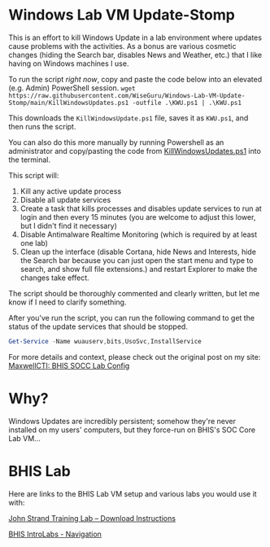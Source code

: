 # Windows Lab VM Update-Stomp
This is an effort to kill Windows Update in a lab environment where updates cause problems with the activities.
As a bonus are various cosmetic changes (hiding the Search bar, disables News and Weather, etc.) that I like having on Windows machines I use.

To run the script *right now*, copy and paste the code below into an elevated (e.g. Admin) PowerShell session.
`wget https://raw.githubusercontent.com/WiseGuru/Windows-Lab-VM-Update-Stomp/main/KillWindowsUpdates.ps1 -outfile .\KWU.ps1 | .\KWU.ps1`

This downloads the `KillWindowsUpdate.ps1` file, saves it as `KWU.ps1`, and then runs the script.

You can also do this more manually by running Powershell as an administrator and copy/pasting the code from [KillWindowsUpdates.ps1](https://github.com/WiseGuru/Windows-Lab-VM-Update-Stomp/blob/main/KillWindowsUpdates.ps1) into the terminal.

This script will:
1. Kill any active update process
2. Disable all update services
3. Create a task that kills processes and disables update services to run at login and then every 15 minutes (you are welcome to adjust this lower, but I didn't find it necessary)
4. Disable Antimalware Realtime Monitoring (which is required by at least one lab)
5. Clean up the interface (disable Cortana, hide News and Interests, hide the Search bar because you can just open the start menu and type to search, and show full file extensions.) and restart Explorer to make the changes take effect.

The script should be thoroughly commented and clearly written, but let me know if I need to clarify something.

After you've run the script, you can run the following command to get the status of the update services that should be stopped.

```Powershell
Get-Service -Name wuauserv,bits,UsoSvc,InstallService
```

For more details and context, please check out the original post on my site: [MaxwellCTI: BHIS SOCC Lab Config](https://maxwellcti.com/bhis-antisyphon-and-webinars/black-hills-soc-core/labs/00-bhis-socc-lab-config/)

# Why?
Windows Updates are incredibly persistent; somehow they're never installed on my users' computers, but they force-run on BHIS's SOC Core Lab VM...

# BHIS Lab
Here are links to the BHIS Lab VM setup and various labs you would use it with:

[John Strand Training Lab – Download Instructions](https://www.antisyphontraining.com/john-strand-training-lab-download-instructions/)

[BHIS IntroLabs - Navigation](https://github.com/strandjs/IntroLabs/blob/master/IntroClassFiles/navigation.md)


